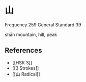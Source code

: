# 山
Frequency 259
General Standard 39

shān
mountain, hill, peak

## References
- [[HSK 3]]
- [[3 Strokes]]
- [[山 Radical]]